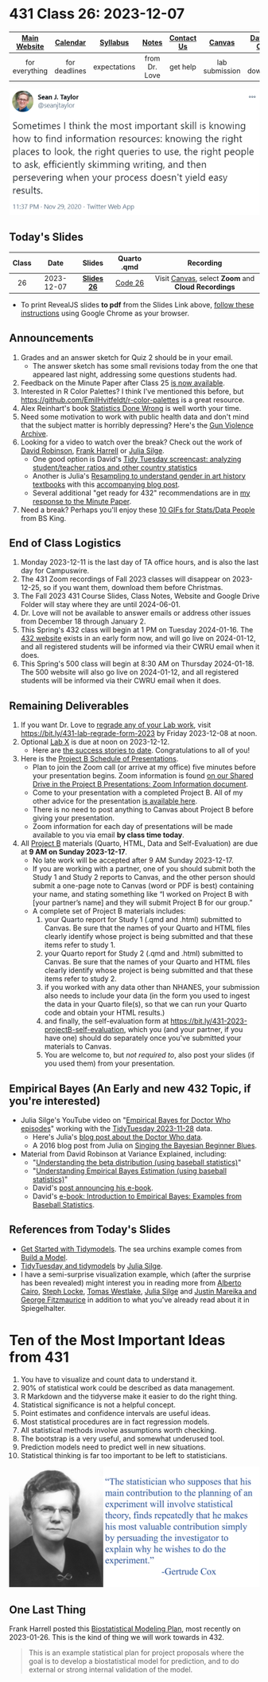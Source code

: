 # 431 Class 26: 2023-12-07

[Main Website](https://thomaselove.github.io/431-2023/) | [Calendar](https://thomaselove.github.io/431-2023/calendar.html) | [Syllabus](https://thomaselove.github.io/431-syllabus-2023/) | [Notes](https://thomaselove.github.io/431-notes/) | [Contact Us](https://thomaselove.github.io/431-2023/contact.html) | [Canvas](https://canvas.case.edu) | [Data and Code](https://github.com/THOMASELOVE/431-data)
:-----------: | :--------------: | :----------: | :---------: | :-------------: | :-----------: | :------------:
for everything | for deadlines | expectations | from Dr. Love | get help | lab submission | for downloads

![](figures/taylor_2020.png)

## Today's Slides

Class | Date | Slides | Quarto .qmd | Recording
:---: | :--------: | :------: | :------: | :-------------:
26 | 2023-12-07 | **[Slides 26](https://thomaselove.github.io/431-slides-2023/class26.html)** | [Code 26](https://thomaselove.github.io/431-slides-2023/class26.qmd) | Visit [Canvas](https://canvas.case.edu/), select **Zoom** and **Cloud Recordings**

- To print RevealJS slides **to pdf** from the Slides Link above, [follow these instructions](https://quarto.org/docs/presentations/revealjs/presenting.html#print-to-pdf) using Google Chrome as your browser.

## Announcements

1. Grades and an answer sketch for Quiz 2 should be in your email.
    - The answer sketch has some small revisions today from the one that appeared last night, addressing some questions students had.
2. Feedback on the Minute Paper after Class 25 [is now available](https://bit.ly/431-2023-min-25-feedback).
3. Interested in R Color Palettes? I think I've mentioned this before, but <https://github.com/EmilHvitfeldt/r-color-palettes> is a great resource.
4. Alex Reinhart's book [Statistics Done Wrong](https://www.statisticsdonewrong.com/index.html) is well worth your time.
5. Need some motivation to work with public health data and don't mind that the subject matter is horribly depressing? Here's the [Gun Violence Archive](https://www.gunviolencearchive.org/).
6. Looking for a video to watch over the break? Check out the work of [David Robinson](https://www.youtube.com/@safe4democracy), [Frank Harrell](https://www.youtube.com/channel/UC-o_ZZ0tuFUYn8e8rf-QURA) or [Julia Silge](https://www.youtube.com/@JuliaSilge).
    - One good option is David's [Tidy Tuesday screencast: analyzing student/teacher ratios and other country statistics](https://www.youtube.com/watch?v=NoUHdrailxA)
    - Another is Julia's [Resampling to understand gender in art history textbooks](https://www.youtube.com/watch?v=Ac7V848uBuo) with this [accompanying blog post](https://juliasilge.com/blog/art-history/).
    - Several additional "get ready for 432" recommendations are in [my response to the Minute Paper](https://bit.ly/431-2023-min-25-feedback).
7. Need a break? Perhaps you'll enjoy these [10 GIFs for Stats/Data People](https://graphpaperdiaries.com/2017/03/15/7-gifs-for-statsdata-people/) from BS King.

## End of Class Logistics

1. Monday 2023-12-11 is the last day of TA office hours, and is also the last day for Campuswire.
2. The 431 Zoom recordings of Fall 2023 classes will disappear on 2023-12-25, so if you want them, download them before Christmas.
3. The Fall 2023 431 Course Slides, Class Notes, Website and Google Drive Folder will stay where they are until 2024-06-01.
4. Dr. Love will not be available to answer emails or address other issues from December 18 through January 2.
5. This Spring's 432 class will begin at 1 PM on Tuesday 2024-01-16. The [432 website](https://thomaselove.github.io/432-2024/) exists in an early form now, and will go live on 2024-01-12, and all registered students will be informed via their CWRU email when it does.
6. This Spring's 500 class will begin at 8:30 AM on Thursday 2024-01-18. The 500 website will also go live on 2024-01-12, and all registered students will be informed via their CWRU email when it does.

## Remaining Deliverables

1. If you want Dr. Love to [regrade any of your Lab work](https://github.com/THOMASELOVE/431-labs-2023#lab-regrade-requests-will-be-reviewed-in-december), visit <https://bit.ly/431-lab-regrade-form-2023> by Friday 2023-12-08 at noon.
2. Optional [Lab X](https://thomaselove.github.io/431-labX/) is due at noon on 2023-12-12.
    - Here are [the success stories to date](https://github.com/THOMASELOVE/431-classes-2023/tree/main/labX). Congratulations to all of you!
3. Here is the [Project B Schedule of Presentations](https://github.com/THOMASELOVE/431-classes-2023/blob/main/projB/schedule.md).
    - Plan to join the Zoom call (or arrive at my office) five minutes before your presentation begins. Zoom information is found [on our Shared Drive in the Project B Presentations: Zoom Information document](https://docs.google.com/document/d/1ARSzHgUeoPW45ljzvecc46pHzUEQvjpDARB0a4-5418/edit?usp=sharing). 
    - Come to your presentation with a completed Project B. All of my other advice for the presentation [is available here](https://thomaselove.github.io/431-projectB-2023/checklist.html#oral-presentation-of-results).
    - There is no need to post anything to Canvas about Project B before giving your presentation.
    - Zoom information for each day of presentations will be made available to you via email **by class time today**.
4. All [Project B](https://thomaselove.github.io/431-projectB-2023/) materials (Quarto, HTML, Data and Self-Evaluation) are due at **9 AM on Sunday 2023-12-17**.
    - No late work will be accepted after 9 AM Sunday 2023-12-17.
    - If you are working with a partner, one of you should submit both the Study 1 and Study 2 reports to Canvas, and the other person should submit a one-page note to Canvas (word or PDF is best) containing your name, and stating something like “I worked on Project B with [your partner’s name] and they will submit Project B for our group.”
    - A complete set of Project B materials includes:
        1. your Quarto report for Study 1 (.qmd and .html) submitted to Canvas. Be sure that the names of your Quarto and HTML files clearly identify whose project is being submitted and that these items refer to study 1.
        2. your Quarto report for Study 2 (.qmd and .html) submitted to Canvas. Be sure that the names of your Quarto and HTML files clearly identify whose project is being submitted and that these items refer to study 2.
        3. if you worked with any data other than NHANES, your submission also needs to include your data (in the form you used to ingest the data in your Quarto file(s), so that we can run your Quarto code and obtain your HTML results.)
        4. and finally, the self-evaluation form at <https://bit.ly/431-2023-projectB-self-evaluation>, which you (and your partner, if you have one) should do separately once you've submitted your materials to Canvas.
        5. You are welcome to, but *not required to*, also post your slides (if you used them) from your presentation.

## Empirical Bayes (An Early and new 432 Topic, if you're interested)

- Julia Silge's YouTube video on "[Empirical Bayes for Doctor Who episodes](https://www.youtube.com/watch?v=OtDpYeiwbj8)" working with the [TidyTuesday 2023-11-28](https://github.com/rfordatascience/tidytuesday/blob/master/data/2023/2023-11-28/readme.md) data.
    - Here's Julia's [blog post about the Doctor Who data](https://juliasilge.com/blog/doctor-who-bayes/).
    - A 2016 blog post from Julia on [Singing the Bayesian Beginner Blues](https://juliasilge.com/blog/bayesian-blues/).
- Material from David Robinson at Variance Explained, including:
    - "[Understanding the beta distribution (using baseball statistics)](http://varianceexplained.org/statistics/beta_distribution_and_baseball/)"
    - "[Understanding Empirical Bayes Estimation (using baseball statistics)](http://varianceexplained.org/r/empirical_bayes_baseball/)"
    - David's [post announcing his e-book](http://varianceexplained.org/r/empirical-bayes-book/).
    - David's [e-book: Introduction to Empirical Bayes: Examples from Baseball Statistics](https://drob.gumroad.com/l/empirical-bayes).

## References from Today's Slides

- [Get Started with Tidymodels](https://www.tidymodels.org/start/). The sea urchins example comes from [Build a Model](https://www.tidymodels.org/start/models/).
- [TidyTuesday and tidymodels](https://juliasilge.com/blog/intro-tidymodels/) by [Julia Silge](https://juliasilge.com/).
- I have a semi-surprise visualization example, which (after the surprise has been revealed) might interest you in reading more from [Alberto Cairo](http://www.thefunctionalart.com/2016/08/download-datasaurus-never-trust-summary.html), [Steph Locke](https://cran.r-project.org/web/packages/datasauRus/vignettes/Datasaurus.html), [Tomas Westlake](https://r-mageddon.netlify.com/post/reanimating-the-datasaurus/), [Julia Silge](https://juliasilge.com/blog/datasaurus-multiclass/) and [Justin Mareika and George Fitzmaurice](https://www.autodesk.com/research/publications/same-stats-different-graphs) in addition to what you've already read about it in Spiegelhalter. 

# Ten of the Most Important Ideas from 431

1. You have to visualize and count data to understand it.
2. 90% of statistical work could be described as data management.
3. R Markdown and the tidyverse make it easier to do the right thing.
4. Statistical significance is not a helpful concept.
5. Point estimates and confidence intervals are useful ideas.
6. Most statistical procedures are in fact regression models.
7. All statistical methods involve assumptions worth checking.
8. The bootstrap is a very useful, and somewhat underused tool.
9. Prediction models need to predict well in new situations.
10. Statistical thinking is far too important to be left to statisticians.

![](figures/cox1.png)

## One Last Thing

Frank Harrell posted this [Biostatistical Modeling Plan](https://hbiostat.org/blog/post/modplan/), most recently on 2023-01-26. This is the kind of thing we will work towards in 432.

> This is an example statistical plan for project proposals where the goal is to develop a biostatistical model for prediction, and to do external or strong internal validation of the model.
